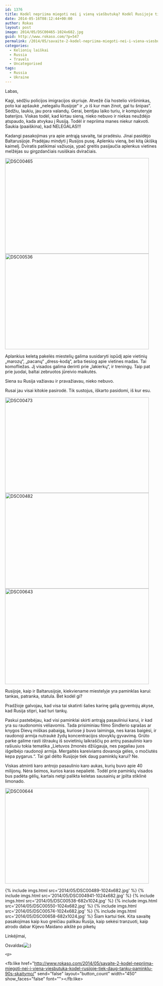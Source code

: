 ```yaml
---
id: 1376
title: Kodėl nepriima miegoti nei į vieną viešbutuką? Kodėl Rusijoje tiek daug tankų-paminklų?
date: 2014-05-16T08:12:44+00:00
author: Rokas
layout: post
image: 2014/05/DSC00465-1024x682.jpg
guid: http://www.rokaso.com/?p=547
permalink: /2014/05/savaite-2-kodel-nepriima-miegoti-nei-i-viena-viesbutuka-kodel-rusijoje-tiek-daug-tanku-paminklu-90s-skaitymo-3/
categories:
  - Kelionių laiškai
  - Russia
  - Travels
  - Uncategorised
tags:
  - Russia
  - Ukraine
---
```


Labas,

Kagi, sėdžiu policijos imigracijos skyriuje. Atvežė čia hostelio viršininkas, poto kai apšaukė „nelegaliu Rusijoje“ ir „o iš kur man žinot, gal tu šnipas“. Sėdžiu, laukiu, jau pora valandų. Gerai, bentjau laiko turiu, ir kompiuteryje baterijos. Viskas todėl, kad kirtau sieną, nieko nebuvo ir niekas neuždėjo atspaudo, kada atvykau į Rusiją. Todėl ir nepriima manes niekur nakvoti. Šaukia (paaiškina), kad NELEGALAS!!!

Kadangi pasakojimas yra apie antrąją savaitę, tai pradėsiu. Jinai pasidėjo Baltarusijoje. Pradėjau mindyti į Rusijos pusę. Aplenkiu vieną, bei kitą ūkišką kaimelį. Dviratis patikimai važiuoja, ypač greitis pasijaučia aplenkus vietines melžėjas su girgzdančiais rusiškais dviračiais.

<img class="alignnone size-large wp-image-549" src="https://images.rokaso.com/2014/05/DSC00465-1024x682.jpg" alt="DSC00465" width="474" height="315" /><img class="alignnone size-large wp-image-554" src="https://images.rokaso.com/2014/05/DSC00536-1024x682.jpg" alt="DSC00536" width="474" height="315" />

Aplankius keletą pakelės miestelių galima susidaryti ispūdį apie vietinių „marozų“, „pacanų“ „dress-kodą“, arba tiesiog apie vietines madas. Tai komofliežas. Jį visados galima derinti prie „lakierkų“, ir treningų. Taip pat prie juodai, baltai zebruotos jūreivio maikutės.

Siena su Rusija važiavau ir pravažiavau, nieko nebuvo.

Rusai jau visai kitokie pasirodė. Tik sustojus, iškarto pasidomi, iš kur esu.

<img class="alignnone size-large wp-image-550" src="https://images.rokaso.com/2014/05/DSC00473-1024x682.jpg" alt="DSC00473" width="474" height="315" /><img class="alignnone size-large wp-image-551" src="https://images.rokaso.com/2014/05/DSC00482-1024x682.jpg" alt="DSC00482" width="474" height="315" /><img class="alignnone size-large wp-image-560" src="https://images.rokaso.com/2014/05/DSC00643-1024x682.jpg" alt="DSC00643" width="474" height="315" />

Rusijoje, kaip ir Baltarusijoje, kiekviename miestelyje yra paminklas karui: tankas, patranka, statula. Bet kodėl gi?

Pradžioje galvojau, kad visa tai skatinti šalies karinę galią gyventojų akyse, kad Rusija stipri, kad turi tankų.

Paskui pastebėjau, kad visi paminklai skirti antrąją pasauliniui karui, ir kad yra su raudonomis vėliavomis. Tada prisiminiau filmo Šindlerio sąrašas ar knygos Dievų miškas pabaigą, kuriose ji buvo laiminga, nes karas baigėsi, ir raudonoji armija nutraukė žydų koncentracijos stovyklų gyvavimą. Grūto parke galime rasti ištraukų iš sovietinių laikraščių po antrų pasaulinio karo rašiusiu tokia tematika „Lietuvos žmonės džiūgauja, nes pagaliau juos išgelbėjo raudonoji armija. Mergaitės kareiviams dovanoja gėles, o močiutės kepa pygarus.“. Tai gal dėlto Rusijoje tiek daug paminklų karui? Ne.

Viskas atminti karo antrojo pasaulinio karo aukas, kurių buvo apie 40 milijonų. Nėra šeimos, kurios karas nepalietė. Todėl prie paminklų visados bus padėta gėlių, kartais netgi palikta keletas sausainių ar įpilta stiklinė limonado.

<img class="alignnone size-large wp-image-561" src="https://images.rokaso.com/2014/05/DSC00644-1024x682.jpg" alt="DSC00644" width="474" height="315" />

{% include imgs.html src='2014/05/DSC00489-1024x682.jpg' %}
{% include imgs.html src='2014/05/DSC004941-1024x682.jpg' %}
{% include imgs.html src='2014/05/DSC00538-682x1024.jpg' %}
{% include imgs.html src='2014/05/DSC00550-1024x682.jpg' %}
{% include imgs.html src='2014/05/DSC00574-1024x682.jpg' %}
{% include imgs.html src='2014/05/DSC00658-682x1024.jpg' %}
Šiam kartui tiek. Kita savaitę pasakojimas kaip kuo greičiau palikau Rusija, kaip sekėsi tranzuoti, kaip atrodo dabar Kijevo Maidano aikštė po piketų

Linkėjimai,

Osvaldas<img src="https://images.rokaso.com/http://www.rokaso.com/wp-includes/images/smilies/icon_wink.gif" alt=";)" class="wp-smiley" />

<div id="fcbk_share">
  <div class="fcbk_like">
    <div id="fb-root">
    </div>
    
    <p>
      
 <fb:like href="http://www.rokaso.com/2014/05/savaite-2-kodel-nepriima-miegoti-nei-i-viena-viesbutuka-kodel-rusijoje-tiek-daug-tanku-paminklu-90s-skaitymo/" send="false" layout="button_count" width="450" show_faces="false" font=""></fb:like> </div> </div>
